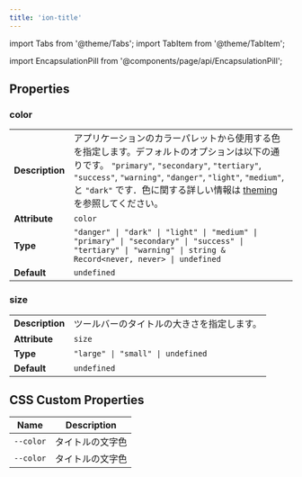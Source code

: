 ```yaml
---
title: 'ion-title'
---
```


import Tabs from '@theme/Tabs';
import TabItem from '@theme/TabItem';

<head>
  <title>ion-title: Ionic Framework App Title Component for Toolbars</title>
  <meta
    name="description"
    content="ion-title is a component that sets the title of the toolbar. Read to learn more about title and collapsible title components and usage for Ionic Framework Apps."
  />
</head>

import EncapsulationPill from '@components/page/api/EncapsulationPill';

<EncapsulationPill type="shadow" />

## Properties

### color

|                 |                                                                                                                                                                                                                                                                                                           |
| --------------- | --------------------------------------------------------------------------------------------------------------------------------------------------------------------------------------------------------------------------------------------------------------------------------------------------------- |
| **Description** | アプリケーションのカラーパレットから使用する色を指定します。デフォルトのオプションは以下の通りです。 `"primary"`, `"secondary"`, `"tertiary"`, `"success"`, `"warning"`, `"danger"`, `"light"`, `"medium"`, と `"dark"` です．色に関する詳しい情報は [theming](/docs/theming/basics) を参照してください。 |
| **Attribute**   | `color`                                                                                                                                                                                                                                                                                                   |
| **Type**        | `"danger" \| "dark" \| "light" \| "medium" \| "primary" \| "secondary" \| "success" \| "tertiary" \| "warning" \| string & Record<never, never> \| undefined`                                                                                                                                             |
| **Default**     | `undefined`                                                                                                                                                                                                                                                                                               |

### size

|                 |                                            |
| --------------- | ------------------------------------------ |
| **Description** | ツールバーのタイトルの大きさを指定します。 |
| **Attribute**   | `size`                                     |
| **Type**        | `"large" \| "small" \| undefined`          |
| **Default**     | `undefined`                                |

## CSS Custom Properties

| Name      | Description      |
| --------- | ---------------- |
| `--color` | タイトルの文字色 |
| `--color` | タイトルの文字色 |
